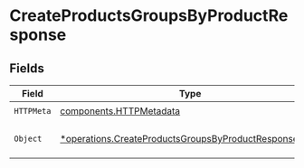 # CreateProductsGroupsByProductResponse


## Fields

| Field                                                                                                                         | Type                                                                                                                          | Required                                                                                                                      | Description                                                                                                                   |
| ----------------------------------------------------------------------------------------------------------------------------- | ----------------------------------------------------------------------------------------------------------------------------- | ----------------------------------------------------------------------------------------------------------------------------- | ----------------------------------------------------------------------------------------------------------------------------- |
| `HTTPMeta`                                                                                                                    | [components.HTTPMetadata](../../models/components/httpmetadata.md)                                                            | :heavy_check_mark:                                                                                                            | N/A                                                                                                                           |
| `Object`                                                                                                                      | [*operations.CreateProductsGroupsByProductResponseBody](../../models/operations/createproductsgroupsbyproductresponsebody.md) | :heavy_minus_sign:                                                                                                            | a list of ConfigGroup objects                                                                                                 |